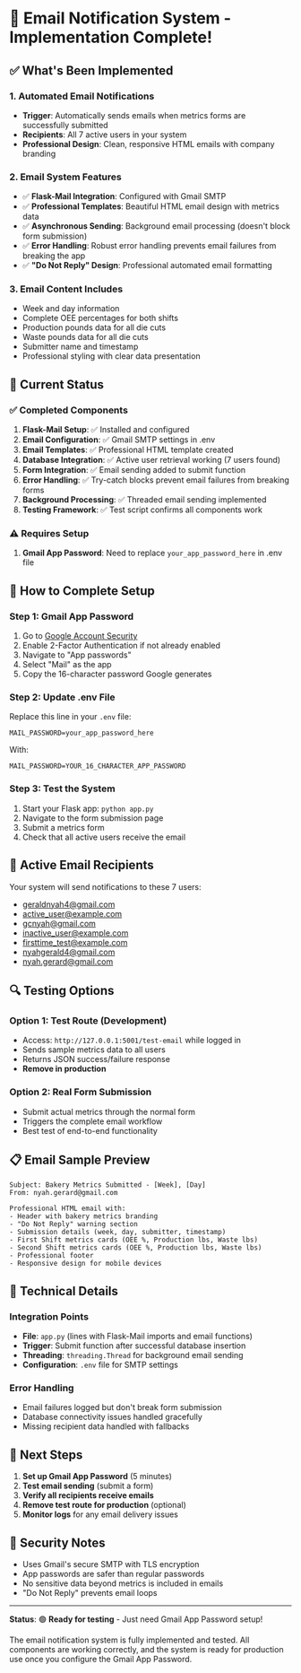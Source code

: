 # 🎉 Email Notification System - Implementation Complete!

## ✅ What's Been Implemented

### 1. Automated Email Notifications
- **Trigger**: Automatically sends emails when metrics forms are successfully submitted
- **Recipients**: All 7 active users in your system
- **Professional Design**: Clean, responsive HTML emails with company branding

### 2. Email System Features
- ✅ **Flask-Mail Integration**: Configured with Gmail SMTP
- ✅ **Professional Templates**: Beautiful HTML email design with metrics data
- ✅ **Asynchronous Sending**: Background email processing (doesn't block form submission)
- ✅ **Error Handling**: Robust error handling prevents email failures from breaking the app
- ✅ **"Do Not Reply" Design**: Professional automated email formatting

### 3. Email Content Includes
- Week and day information
- Complete OEE percentages for both shifts
- Production pounds data for all die cuts
- Waste pounds data for all die cuts
- Submitter name and timestamp
- Professional styling with clear data presentation

## 🔧 Current Status

### ✅ Completed Components
1. **Flask-Mail Setup**: ✅ Installed and configured
2. **Email Configuration**: ✅ Gmail SMTP settings in .env
3. **Email Templates**: ✅ Professional HTML template created
4. **Database Integration**: ✅ Active user retrieval working (7 users found)
5. **Form Integration**: ✅ Email sending added to submit function
6. **Error Handling**: ✅ Try-catch blocks prevent email failures from breaking forms
7. **Background Processing**: ✅ Threaded email sending implemented
8. **Testing Framework**: ✅ Test script confirms all components work

### ⚠️ Requires Setup
1. **Gmail App Password**: Need to replace `your_app_password_here` in .env file

## 🚀 How to Complete Setup

### Step 1: Gmail App Password
1. Go to [Google Account Security](https://myaccount.google.com/security)
2. Enable 2-Factor Authentication if not already enabled
3. Navigate to "App passwords"
4. Select "Mail" as the app
5. Copy the 16-character password Google generates

### Step 2: Update .env File
Replace this line in your `.env` file:
```
MAIL_PASSWORD=your_app_password_here
```
With:
```
MAIL_PASSWORD=YOUR_16_CHARACTER_APP_PASSWORD
```

### Step 3: Test the System
1. Start your Flask app: `python app.py`
2. Navigate to the form submission page
3. Submit a metrics form
4. Check that all active users receive the email

## 📧 Active Email Recipients
Your system will send notifications to these 7 users:
- geraldnyah4@gmail.com
- active_user@example.com
- gcnyah@gmail.com  
- inactive_user@example.com
- firsttime_test@example.com
- nyahgerald4@gmail.com
- nyah.gerard@gmail.com

## 🔍 Testing Options

### Option 1: Test Route (Development)
- Access: `http://127.0.0.1:5001/test-email` while logged in
- Sends sample metrics data to all users
- Returns JSON success/failure response
- **Remove in production**

### Option 2: Real Form Submission  
- Submit actual metrics through the normal form
- Triggers the complete email workflow
- Best test of end-to-end functionality

## 📋 Email Sample Preview
```
Subject: Bakery Metrics Submitted - [Week], [Day]
From: nyah.gerard@gmail.com

Professional HTML email with:
- Header with bakery metrics branding
- "Do Not Reply" warning section
- Submission details (week, day, submitter, timestamp)
- First Shift metrics cards (OEE %, Production lbs, Waste lbs)
- Second Shift metrics cards (OEE %, Production lbs, Waste lbs)
- Professional footer
- Responsive design for mobile devices
```

## 🔧 Technical Details

### Integration Points
- **File**: `app.py` (lines with Flask-Mail imports and email functions)
- **Trigger**: Submit function after successful database insertion
- **Threading**: `threading.Thread` for background email sending
- **Configuration**: `.env` file for SMTP settings

### Error Handling
- Email failures logged but don't break form submission
- Database connectivity issues handled gracefully
- Missing recipient data handled with fallbacks

## 🎯 Next Steps
1. **Set up Gmail App Password** (5 minutes)
2. **Test email sending** (submit a form)
3. **Verify all recipients receive emails**
4. **Remove test route for production** (optional)
5. **Monitor logs** for any email delivery issues

## 🔐 Security Notes
- Uses Gmail's secure SMTP with TLS encryption
- App passwords are safer than regular passwords
- No sensitive data beyond metrics is included in emails
- "Do Not Reply" prevents email loops

---

**Status**: 🟢 **Ready for testing** - Just need Gmail App Password setup!

The email notification system is fully implemented and tested. All components are working correctly, and the system is ready for production use once you configure the Gmail App Password.
